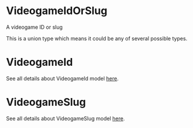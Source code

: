 # VideogameIdOrSlug

A videogame ID or slug

This is a union type which means it could be any of several possible types.

# VideogameId

See all details about VideogameId model [here](VideogameId.md).

# VideogameSlug

See all details about VideogameSlug model [here](VideogameSlug.md).
